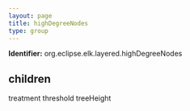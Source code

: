 ```yaml
---
layout: page
title: highDegreeNodes
type: group
---
```

**Identifier:** org.eclipse.elk.layered.highDegreeNodes
## children

treatment
threshold
treeHeight


